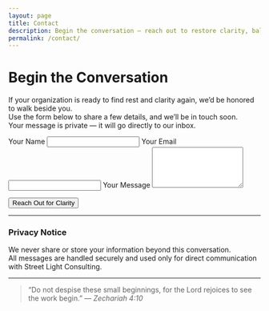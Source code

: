 ```yaml
---
layout: page
title: Contact
description: Begin the conversation — reach out to restore clarity, balance, and purpose in your organization.
permalink: /contact/
---
```


# Begin the Conversation

If your organization is ready to find rest and clarity again, we’d be honored to walk beside you.  
Use the form below to share a few details, and we’ll be in touch soon.  
Your message is private — it will go directly to our inbox.

<form action="https://formspree.io/f/xjkaolnw" method="POST">
  <label>
    Your Name
    <input type="text" name="name" required>
  </label>
  <label>
    Your Email
    <input type="email" name="_replyto" required>
  </label>
  <label>
    Your Message
    <textarea name="message" rows="5" required></textarea>
  </label>

  <!-- Honeypot Field (spam prevention) -->
  <div style="display:none;">
    <label>Leave this field empty</label>
    <input type="text" name="_gotcha">
  </div>

  <input type="hidden" name="_subject" value="New inquiry from Street Light Consulting">

  <button type="submit" class="btn bronze">Reach Out for Clarity</button>
</form>

---

### Privacy Notice
We never share or store your information beyond this conversation.  
All messages are handled securely and used only for direct communication with Street Light Consulting.

---

> “Do not despise these small beginnings, for the Lord rejoices to see the work begin.”
> — *Zechariah 4:10*
